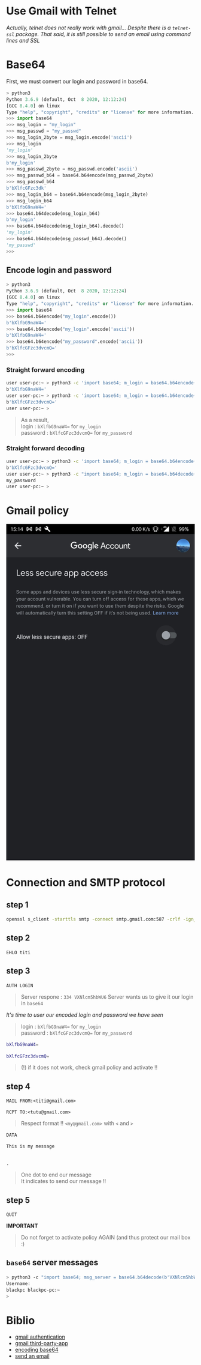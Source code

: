# Use Gmail with Telnet

_Actually, telnet does not really work with gmail... Despite there is a `telnet-ssl` package._
_That said, it is still possible to send an email using command lines and SSL_

# Base64

First, we must convert our login and password in base64.

```python
> python3
Python 3.6.9 (default, Oct  8 2020, 12:12:24) 
[GCC 8.4.0] on linux
Type "help", "copyright", "credits" or "license" for more information.
>>> import base64
>>> msg_login = "my_login"
>>> msg_passwd = "my_passwd"
>>> msg_login_2byte = msg_login.encode('ascii')
>>> msg_login
'my_login'
>>> msg_login_2byte
b'my_login'
>>> msg_passwd_2byte = msg_passwd.encode('ascii')
>>> msg_passwd_b64 = base64.b64encode(msg_passwd_2byte)
>>> msg_passwd_b64
b'bXlfcGFzc3dk'
>>> msg_login_b64 = base64.b64encode(msg_login_2byte)
>>> msg_login_b64
b'bXlfbG9naW4='
>>> base64.b64decode(msg_login_b64)
b'my_login'
>>> base64.b64decode(msg_login_b64).decode()
'my_login'
>>> base64.b64decode(msg_passwd_b64).decode()
'my_passwd'
>>> 
```

## Encode login and password

```python
> python3
Python 3.6.9 (default, Oct  8 2020, 12:12:24) 
[GCC 8.4.0] on linux
Type "help", "copyright", "credits" or "license" for more information.
>>> import base64
>>> base64.b64encode("my_login".encode())
b'bXlfbG9naW4='
>>> base64.b64encode("my_login".encode('ascii'))
b'bXlfbG9naW4='
>>> base64.b64encode("my_password".encode('ascii'))
b'bXlfcGFzc3dvcmQ='
>>> 
```

### Straight forward encoding

```bash
user user-pc:~ > python3 -c 'import base64; m_login = base64.b64encode("my_login".encode("ascii")); print(m_login)'
b'bXlfbG9naW4='
user user-pc:~ > python3 -c 'import base64; m_login = base64.b64encode("my_password".encode("ascii")); print(m_login)'
b'bXlfcGFzc3dvcmQ='
user user-pc:~ > 
```

> As a result, \
> login : `bXlfbG9naW4=` for `my_login` \
> password : `bXlfcGFzc3dvcmQ=` for `my_password`

### Straight forward decoding

```bash
user user-pc:~ > python3 -c 'import base64; m_login = base64.b64encode("my_password".encode("ascii")); print(m_login)'
b'bXlfcGFzc3dvcmQ='
user user-pc:~ > python3 -c "import base64; m_login = base64.b64decode(b'bXlfcGFzc3dvcmQ=').decode(); print(m_login)"
my_password
user user-pc:~ > 
```

# Gmail policy

![via smartphone](gmail_app_policy.jpg)

# Connection and SMTP protocol

## step 1
```bash
openssl s_client -starttls smtp -connect smtp.gmail.com:587 -crlf -ign_eof
```

## step 2

```
EHLO titi
```

## step 3
```
AUTH LOGIN
```

> Server respone : `334 VXNlcm5hbWU6`
> Server wants us to give it our login in `base64`

_It's time to user our encoded login and password we have seen_

> login : `bXlfbG9naW4=` for `my_login` \
> password : `bXlfcGFzc3dvcmQ=` for `my_password`

```bash
bXlfbG9naW4=
```

```bash
bXlfcGFzc3dvcmQ=
```

> (!) if it does not work, check gmail policy and activate !!

## step 4
```
MAIL FROM:<titi@gmail.com>
```
```
RCPT TO:<tutu@gmail.com>
```

> Respect format !! `<my@gmail.com>` with `<` and `>`

```
DATA
```

```
This is my message
```

```

.
````

> One dot to end our message \
> It indicates to send our message !!

## step 5

```
QUIT
```

**IMPORTANT**

> Do not forget to activate policy AGAIN (and thus protect our mail box :)

## `base64` server messages

```bash
> python3 -c "import base64; msg_server = base64.b64decode(b'VXNlcm5hbWU6').decode(); print(msg_server)"
Username:
blackpc blackpc-pc:~ 
> 
```






# Biblio

- [gmail authentication](https://support.google.com/accounts/answer/185833)
- [gmail third-party-app](https://support.google.com/mail/answer/7126229?p=WantAuthError&visit_id=637422539883685943-2797466915&rd=2#cantsignin)
- [encoding base64](https://stackabuse.com/encoding-and-decoding-base64-strings-in-python/)
- [send an email](http://furie.be/news/38/15/Tester-le-SMTP-de-Gmail-via-Telnet.html)